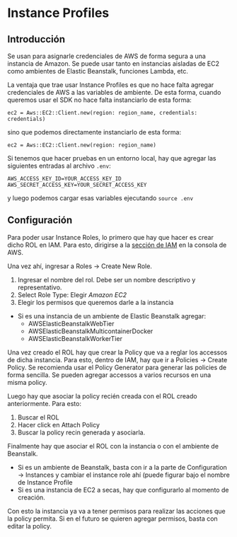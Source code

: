 # Instance Profiles

## Introducción

Se usan para asignarle credenciales de AWS de forma segura a una instancia de Amazon. Se puede usar tanto en instancias 
aisladas de EC2 como ambientes de Elastic Beanstalk, funciones Lambda, etc.

La ventaja que trae usar Instance Profiles es que no hace falta agregar credenciales de AWS a las variables de ambiente.
De esta forma, cuando queremos usar el SDK no hace falta instanciarlo de esta forma:

`ec2 = Aws::EC2::Client.new(region: region_name, credentials: credentials)`

sino que podemos directamente instanciarlo de esta forma:

`ec2 = Aws::EC2::Client.new(region: region_name)`

Si tenemos que hacer pruebas en un entorno local, hay que agregar las siguientes entradas al archivo `.env`:
```
AWS_ACCESS_KEY_ID=YOUR_ACCESS_KEY_ID
AWS_SECRET_ACCESS_KEY=YOUR_SECRET_ACCESS_KEY
```

y luego podemos cargar esas variables ejecutando `source .env`

## Configuración

Para poder usar Instance Roles, lo primero que hay que hacer es crear dicho ROL en IAM. Para esto, dirigirse a la [sección de 
IAM](https://console.aws.amazon.com/iam/home?region=us-east-1) en la consola de AWS.

Una vez ahí, ingresar a Roles -> Create New Role.

1. Ingresar el nombre del rol. Debe ser un nombre descriptivo y representativo.
2. Select Role Type: Elegir *Amazon EC2*
3. Elegir los permisos que queremos darle a la instancia
  * Si es una instancia de un ambiente de Elastic Beanstalk agregar:
    * AWSElasticBeanstalkWebTier
    * AWSElasticBeanstalkMulticontainerDocker
    * AWSElasticBeanstalkWorkerTier
    
Una vez creado el ROL hay que crear la Policy que va a reglar los accessos de dicha instancia. Para esto, dentro de IAM,
hay que ir a Policies -> Create Policy. Se recomienda usar el Policy Generator para generar las policies de forma sencilla.
Se pueden agregar accessos a varios recursos en una misma policy.

Luego hay que asociar la policy recién creada con el ROL creado anteriormente. Para esto:
1. Buscar el ROL
2. Hacer click en Attach Policy
3. Buscar la policy recin generada y asociarla.

Finalmente hay que asociar el ROL con la instancia o con el ambiente de Beanstalk.

* Si es un ambiente de Beanstalk, basta con ir a la parte de Configuration -> Instances y cambiar el instance role ahí (puede figurar bajo el nombre de Instance Profile
* Si es una instancia de EC2 a secas, hay que configurarlo al momento de creación.

Con esto la instancia ya va a tener permisos para realizar las acciones que la policy permita. Si en el futuro se quieren 
agregar permisos, basta con editar la policy.
